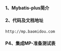 #### 1、Mybatis-plus简介

#### 2、代码及文档地址

```
http://mp.baomidou.com
```

#### P4、集成MP-准备测试表

```

```



